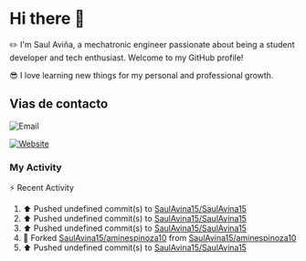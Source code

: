 # Hi there 👋

:pencil2: I'm Saul Aviña, a mechatronic engineer passionate about being a student developer and tech enthusiast. Welcome to my GitHub profile!

:sunglasses: I love learning new things for my personal and professional growth.

## Vias de contacto

![Email](https://img.shields.io/badge/email-saul.avina.15@gmail.com-blue)

[
  ![Website](https://img.shields.io/website?url=https%3A%2F%2Fwww.linkedin.com%2Fin%2Fsaul-gerardo-avina-hernandez-02b7371bb%2F&down_message=LinkedIn&down_color=blue&style=for-the-badge)
](https://www.linkedin.com/in/saul-gerardo-avina-hernandez-02b7371bb/)

### My Activity
⚡ Recent Activity

<!--RECENT_ACTIVITY:start-->
1. ⬆️ Pushed undefined commit(s) to [SaulAvina15/SaulAvina15](https://github.com/SaulAvina15/SaulAvina15)<br>
2. ⬆️ Pushed undefined commit(s) to [SaulAvina15/SaulAvina15](https://github.com/SaulAvina15/SaulAvina15)<br>
3. ⬆️ Pushed undefined commit(s) to [SaulAvina15/SaulAvina15](https://github.com/SaulAvina15/SaulAvina15)<br>
4. 🔱 Forked [SaulAvina15/aminespinoza10](https://github.com/SaulAvina15/aminespinoza10) from [SaulAvina15/aminespinoza10](https://github.com/SaulAvina15/aminespinoza10)<br>
5. ⬆️ Pushed undefined commit(s) to [SaulAvina15/SaulAvina15](https://github.com/SaulAvina15/SaulAvina15)<br>
<!--RECENT_ACTIVITY:end-->
